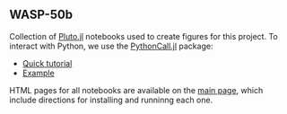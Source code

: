 ## WASP-50b

Collection of [Pluto.jl](https://github.com/fonsp/Pluto.jl) notebooks used to create figures for this project. To
interact with Python, we use the [PythonCall.jl](https://github.com/cjdoris/PythonCall.jl) package:

* [Quick tutorial](https://icweaver.github.io/sample_Pluto_notebooks/html/fun_with_python.jl.html)
* [Example](https://icweaver.github.io/WASP-50b/html/comp_stars.jl.html)

HTML pages for all notebooks are available on the [main page](https://icweaver.github.io/WASP-50b/), which include
directions for installing and runninng each one.
